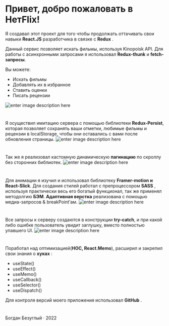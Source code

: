  # Привет, добро пожаловать в  **HeтFlix!**

Я создавал этот проект для того чтобы продолжать оттачивать свои навыки  **React.JS**  разработчика в связке с  **Redux**  .

Данный сервис позволяет искать фильмы, используя Kinopoisk API. Для работы с асинхронными запросами я использовал  **Redux-thunk**  и  **fetch-запросы**.

Вы можете:

-   Искать фильмы
-   Добавлять их в избранное
-   Ставить оценки
-   Писать рецензии

   ![enter image description here](https://psv4.userapi.com/c237031/u222277249/docs/d56/cfa49e10a833/gif-scene1.gif?extra=XpejErSqu9Qij2ySef6pIoTi1oQ7Fbx2qn1h6rUvYk59N5Kt-Ao3MYsZmy9PLccOOX3zrydlw_TU-CTga5jJ-GSCAp53Ks8rMesdgFPP8f1n-BoG3xSgetQcTmN09US-wmTYXhWWGdct4ie2nTv9mhecUqU)
#
Я осуществил имитацию сервера с помощью библиотеки  **Redux-Persist**, которая позволяет сохранять ваши отметки, любимые фильмы и рецензии в localStorage, чтобы они оставались с вами после обновления страницы.
![enter image description here](https://psv4.userapi.com/c237031/u222277249/docs/d21/1cc49da078a0/gif-scene2.gif?extra=3EAzTj8KHQsD7B47RdCwq8rm2Gr7oZtovnxsxYA9xA4bGf387-kTW4tTuR9yGWNNaXEqHZ9SdHDGBS-iJ0fo81CNZfoTPdHVeWyhpnxCAnoN-Mur6YaA-8767U8q_FGXFH2ZLCLvjDlP7S0ZoDmTA78_1MI)
#
Так же я реализовал кастомную динамическую **пагинацию**  по скроллу без сторонних библиотек.
![enter image description here](https://psv4.userapi.com/c237031/u222277249/docs/d5/17122daffc92/gif-scene3.gif?extra=oLF2WDGr_6B23RIOtUbASFSG-sywtRsPwgli90p_aYTKCMypxiD_e20DI81XM2FqxY2TWObmfK8aqMzh3n7RziyY-OKS3uTL9RmXz4juk5B25VF5-jbuyViNCH9zkVvc0NPupuMYudXSQKk8kkUcfSSRWsI)
#
Для анимации я изучил и использовал библиотеку  **Framer-motion и React-Slick**. Для создания стилей работал с препроцессором **SASS**  , используя практически весь его богатый функционал, так же применял методолгию **БЭМ**. **Адаптивная верстка**  реализована с помощью медиа-запросов & breakPoint’ам.
![enter image description here](https://psv4.userapi.com/c237031/u222277249/docs/d58/60a21b0eca28/gif-scene4.gif?extra=II-rmkoDbRzaDdUqSPDh2sWIW9usKfVUPZYnCyF2_nRUNXd0SY5tOsaTTo2g1HHhZEXPTAM1LnFTCY0udAVzs-xTNuyyOSQrq2jr9qiXggqNNhk7nQnEWXWGw_ACKjaR7pkpWh3WrdqmQXudIpfytn3Gfv0)
#
Все запросы к серверу создаются в конструкции  **try-catch**, и при какой либо ошибке пользователь увидит заглушку, вместо полностью упавшего UI.
![enter image description here](https://psv4.userapi.com/c237031/u222277249/docs/d23/abf115fce23e/gif-scene5.gif?extra=z2cBcNw_LRRLIR9HyKLuzhSBJPHt477LSST02y79do0pHonUNZmc2zZ_jWeRl8R2hPeasIvWOsUy3m3_NDtTspnLhQV3WesDR5VRe03Q3eMxRFJLtixujIpsgLuYHWOGTqy9oU9EU7Hwnzd2Cd-F7U1bAG8)
#
Поработал над оптимизацией(**HOC, React.Memo**), расширил и закрепил свои знания о  **хуках**  :

-   useState()
-   useEffect()
-   useMemo()
-   useCallback()
-   useSelector()
-   useDispatch()

Для контроля версий моего приложения использовал  **GitHub**  .
#
Богдан Безуглый · 2022
